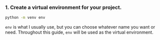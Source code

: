 ### 1. Create a virtual environment for your project.

```zsh
python -m venv env
```

```env``` is what I usually use, but you can choose whatever name you want or need. Throughout this guide, ```env``` will be used as the virtual environment.

